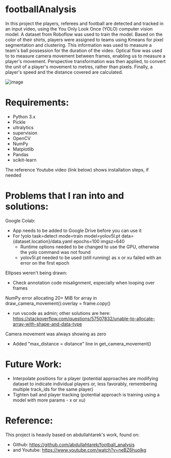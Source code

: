 # footballAnalysis
In this project the players, referees and football are detected and tracked in an input video, using the You Only Look Once (YOLO) computer vision model. A dataset from Roboflow was used to train the model. Based on the color of their shirts, players were assigned to teams using Kmeans for pixel segmentation and clustering. This information was used to measure a team's ball possession for the duration of the video. Optical flow was used to to measure camera movement between frames, enabling us to measure a player's movement. Perspective transformation was then applied, to convert the unit of a player's movement to metres, rather than pixels. Finally, a player's speed and the distance covered are calculated. 

![image](https://github.com/ksarkara/footballAnalysis/assets/113844617/1f52c590-e0a7-4b4f-9f13-5047623ad377)

# Requirements:
- Python 3.x
- Pickle
- ultralytics
- supervision
- OpenCV
- NumPy
- Matplotlib
- Pandas
- scikit-learn
  
The reference Youtube video (link below) shows installation steps, if needed

# Problems that I ran into and solutions:
Google Colab:
- App needs to be added to Google Drive before you can use it
- For !yolo task=detect mode=train model=yolov5l.pt data={dataset.location}/data.yaml epochs=100 imgsz=640
  - Runtime options needed to be changed to use the GPU, otherwise the yolo command was not found
  - yolov5l.pt needed to be used (still running) as x or xu failed with an error on the first epoch
 
Ellipses weren't being drawn: 
- Check annotation code misalignment, especially when looping over frames

NumPy error allocating 20+ MiB for array in draw_camera_movement():overlay = frame.copy() 
- run vscode as admin; other solutions are here: https://stackoverflow.com/questions/57507832/unable-to-allocate-array-with-shape-and-data-type

Camera movement was always showing as zero
- Added "max_distance = distance" line in get_camera_movement()

# Future Work:
- Interpolate positions for a player (potential approaches are modifying dataset to indicate individual players or, less favorably, remembering multiple track_ids for the same player)
- Tighten ball and player tracking (potential approach is training using a model with more params - x or xu)

# Reference:
This project is heavily based on abdullahtarek's work, found on:
- Github: https://github.com/abdullahtarek/football_analysis
- and Youtube: https://www.youtube.com/watch?v=neBZ6huolkg
